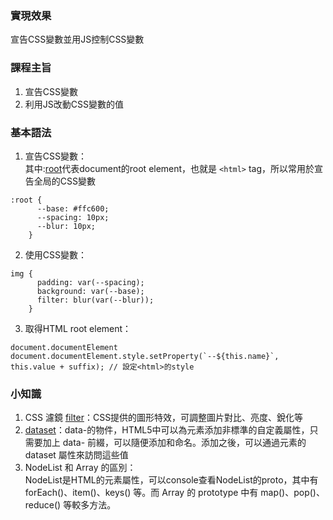 ### 實現效果
宣告CSS變數並用JS控制CSS變數
### 課程主旨
1.  宣告CSS變數
2.  利用JS改動CSS變數的值
### 基本語法
1.  宣告CSS變數：  
其中:[root](https://developer.mozilla.org/zh-CN/docs/Web/CSS/:root)代表document的root element，也就是 `<html>` tag，所以常用於宣告全局的CSS變數  
```
:root {
      --base: #ffc600;
      --spacing: 10px;
      --blur: 10px;
    }
```
2.  使用CSS變數：  
```
img {
      padding: var(--spacing);
      background: var(--base);
      filter: blur(var(--blur));
    }
```
3.  取得HTML root element：  
```
document.documentElement
document.documentElement.style.setProperty(`--${this.name}`, this.value + suffix); // 設定<html>的style
```

### 小知識
1.  CSS 濾鏡 [filter](https://www.w3schools.com/cssref/css3_pr_filter.asp)：CSS提供的圖形特效，可調整圖片對比、亮度、銳化等  
2.  [dataset](https://developer.mozilla.org/zh-CN/docs/Web/API/HTMLElement/dataset)：data-的物件，HTML5中可以為元素添加非標準的自定義屬性，只需要加上 data- 前綴，可以隨便添加和命名。添加之後，可以通過元素的 dataset 屬性來訪問這些值
3.  NodeList 和 Array 的區別：  
NodeList是HTML的元素屬性，可以console查看NodeList的proto，其中有 forEach()、item()、keys() 等。而 Array 的 prototype 中有 map()、pop()、reduce() 等較多方法。